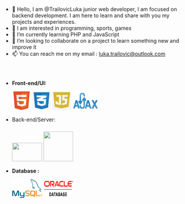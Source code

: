 - 👋 Hello, I am @TrailovicLuka junior web developer, I am focused on backend development. I am here to learn and share with you my projects and experiences.
- 👀 I am interested in programming, sports, games
- 🌱 I’m currently learning PHP and JavaScript
- 💞️ I’m looking to collaborate on a project to learn something new and improve it 
- 📫 You can reach me on my email : luka.trailovic@outlook.com
<html>
  <header></header>
  <body>
      <ul>
    <li>
<span>    <p><strong>Front-end/UI:</strong></p>
  <img src="https://raw.githubusercontent.com/uakp98/uakp98/main/img/web/ui/html.png" width='50px' height='50px'>
    <img src="https://raw.githubusercontent.com/uakp98/uakp98/main/img/web/ui/css.png" width='50px' height='50px'>
  <img src="https://raw.githubusercontent.com/uakp98/uakp98/main/img/pl/js.png" width='50px' height='50px'>
      <img src="https://raw.githubusercontent.com/uakp98/uakp98/main/img/web/ui/ajax.png" width='70px' height='50px'>
    </span>
    </li>
    <li>
    <p><stron>Back-end/Server:</strong></p>
     <span>  <img src="https://camo.githubusercontent.com/8f52a02828b41c284a8fe95451df2d070d58be2421d18327f1380d628b63763d/68747470733a2f2f656e637279707465642d74626e302e677374617469632e636f6d2f696d616765733f713d74626e3a414e64394763546b387171577a6a4f4b2d35704c5379703871673859586377766253746d6a3159564856716471504c3457612d557478597336307863394a4e4953493561485575754b493026757371703d434155" width='80px' height='50px'>
    <img src="https://manarsystem.com/wp-content/uploads/2017/12/apache-httpd.jpg" width='80px' height='80px' style='padding-top:10px';>
  </span>
           </li>
      <li>
    <p><strong>Database :</strong></p>
    <span>  <img src="https://raw.githubusercontent.com/uakp98/uakp98/main/img/db/mysql1.png" width='80px' height='50px'>
            <img src="https://raw.githubusercontent.com/uakp98/uakp98/main/img/db/oracle.png" width='80px' height='50px'>
  </span>
       </li>
       </ul>
  
  
  </body>

</html>


